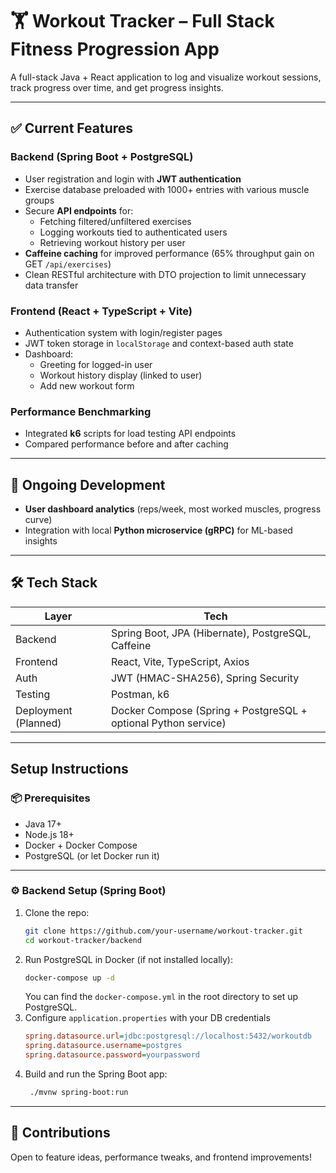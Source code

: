 # 🏋️ Workout Tracker – Full Stack Fitness Progression App

A full-stack Java + React application to log and visualize workout sessions, track progress over time, and get progress insights.

---

## ✅ Current Features

### Backend (Spring Boot + PostgreSQL)
- User registration and login with **JWT authentication**
- Exercise database preloaded with 1000+ entries with various muscle groups
- Secure **API endpoints** for:
    - Fetching filtered/unfiltered exercises
    - Logging workouts tied to authenticated users
    - Retrieving workout history per user
- **Caffeine caching** for improved performance (65% throughput gain on GET `/api/exercises`)
- Clean RESTful architecture with DTO projection to limit unnecessary data transfer

### Frontend (React + TypeScript + Vite)
- Authentication system with login/register pages
- JWT token storage in `localStorage` and context-based auth state
- Dashboard:
    - Greeting for logged-in user
    - Workout history display (linked to user)
    - Add new workout form 

### Performance Benchmarking
- Integrated **k6** scripts for load testing API endpoints
- Compared performance before and after caching

---

## 🚧 Ongoing Development

- **User dashboard analytics** (reps/week, most worked muscles, progress curve)
- Integration with local **Python microservice (gRPC)** for ML-based insights

---

## 🛠️ Tech Stack

| Layer     | Tech                       |
|-----------|----------------------------|
| Backend   | Spring Boot, JPA (Hibernate), PostgreSQL, Caffeine |
| Frontend  | React, Vite, TypeScript, Axios |
| Auth      | JWT (HMAC-SHA256), Spring Security |
| Testing   | Postman, k6 |
| Deployment (Planned) | Docker Compose (Spring + PostgreSQL + optional Python service) |

---

## Setup Instructions

### 📦 Prerequisites
- Java 17+
- Node.js 18+
- Docker + Docker Compose
- PostgreSQL (or let Docker run it)

---

### ⚙️ Backend Setup (Spring Boot)

1. Clone the repo:
   ```bash
   git clone https://github.com/your-username/workout-tracker.git
   cd workout-tracker/backend
   ```
2. Run PostgreSQL in Docker (if not installed locally):
   ```bash
   docker-compose up -d
   ```
   You can find the `docker-compose.yml` in the root directory to set up PostgreSQL.
3. Configure `application.properties` with your DB credentials
    ```ini
    spring.datasource.url=jdbc:postgresql://localhost:5432/workoutdb
    spring.datasource.username=postgres
    spring.datasource.password=yourpassword
   ```
4. Build and run the Spring Boot app:
   ```bash
    ./mvnw spring-boot:run
    ```
---
## 🙌 Contributions
Open to feature ideas, performance tweaks, and frontend improvements!
